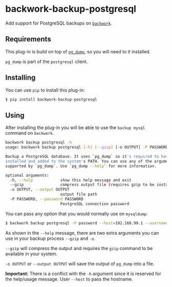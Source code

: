 # backwork-backup-postgresql
Add support for PostgreSQL backups on [`backwork`](https://github.ibm.com/apset/backwork).

## Requirements
This plug-in is build on top of [`pg_dump`](https://www.postgresql.org/docs/current/static/app-pgdump.html),
so you will need to it installed.

`pg_dump` is part of the `postgresql` client.

## Installing
You can use `pip` to install this plug-in:
```sh
$ pip install backwork-backup-postgresql
```

## Using
After installing the plug-in you will be able to use the `backup mysql` command
on `backwork`.

```sh
backwork backup postgresql -h
usage: backwork backup postgresql [-h] [--gzip] [-o OUTPUT] -P PASSWORD

Backup a PostgreSQL database. It uses `pg_dump` so it's required to have it
installed and added to the system's PATH. You can use any of the arguments
supported by `pg_dump`. Use `pg_dump --help` for more information.

optional arguments:
  -h, --help            show this help message and exit
  --gzip                compress output file (requires gzip to be installed)
  -o OUTPUT, --output OUTPUT
                        output file path
  -P PASSWORD, --password PASSWORD
                        PostgreSQL connection password
```

You can pass any option that you would normally use on `mysqldump`:

```sh
$ backwork backup postgresql -P password --host=192.168.99.1 --username=root --port=32769 --dbname=MY_DATABASE
```

As shown in the `--help` message, there are two extra arguments you can use in
your backup process `--gzip` and `-o`.

`--gzip` will compress the output and requires the `gzip` command to be
available in your system.

`-o OUTPUT` or `--output OUTPUT` will save the output of `pg_dump` into a
file.

**Important:** There is a conflict with the `-h` argument since it is reserved
for the help/usage message. User `--host` to pass the hostname.
